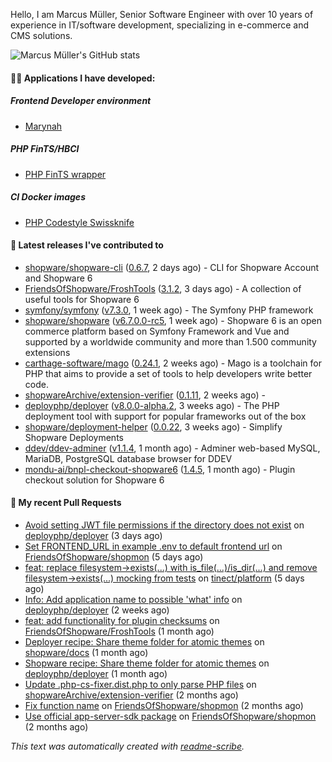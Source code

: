 Hello, I am Marcus Müller, Senior Software Engineer with over 10 years of experience in IT/software development, specializing in e-commerce and CMS solutions.

![Marcus Müller's GitHub stats](https://github-readme-stats-six-peach-60.vercel.app/api?username=M-arcus&show=reviews,prs_merged,prs_merged_percentage&show_icons=true&rank_icon=default&number_format=long&disable_animations=true&cache_seconds=86400)

#### 👨‍💻 Applications I have developed:

##### Frontend Developer environment
- [Marynah](https://github.com/M-arcus/Marynah)

##### PHP FinTS/HBCI
- [PHP FinTS wrapper](https://github.com/M-arcus/php-fints-wrapper)

##### CI Docker images
- [PHP Codestyle Swissknife](https://github.com/M-arcus/php-codestyle-swissknife-docker)

#### 🔭 Latest releases I've contributed to

- [shopware/shopware-cli](https://github.com/shopware/shopware-cli) ([0.6.7](https://github.com/shopware/shopware-cli/releases/tag/0.6.7), 2 days ago) - CLI for Shopware Account and Shopware 6
- [FriendsOfShopware/FroshTools](https://github.com/FriendsOfShopware/FroshTools) ([3.1.2](https://github.com/FriendsOfShopware/FroshTools/releases/tag/3.1.2), 3 days ago) - A collection of useful tools for Shopware 6
- [symfony/symfony](https://github.com/symfony/symfony) ([v7.3.0](https://github.com/symfony/symfony/releases/tag/v7.3.0), 1 week ago) - The Symfony PHP framework
- [shopware/shopware](https://github.com/shopware/shopware) ([v6.7.0.0-rc5](https://github.com/shopware/shopware/releases/tag/v6.7.0.0-rc5), 1 week ago) - Shopware 6 is an open commerce platform based on Symfony Framework and Vue and supported by a worldwide community and more than 1.500 community extensions
- [carthage-software/mago](https://github.com/carthage-software/mago) ([0.24.1](https://github.com/carthage-software/mago/releases/tag/0.24.1), 2 weeks ago) - Mago is a toolchain for PHP that aims to provide a set of tools to help developers write better code.
- [shopwareArchive/extension-verifier](https://github.com/shopwareArchive/extension-verifier) ([0.1.11](https://github.com/shopwareArchive/extension-verifier/releases/tag/0.1.11), 2 weeks ago) - 
- [deployphp/deployer](https://github.com/deployphp/deployer) ([v8.0.0-alpha.2](https://github.com/deployphp/deployer/releases/tag/v8.0.0-alpha.2), 3 weeks ago) - The PHP deployment tool with support for popular frameworks out of the box
- [shopware/deployment-helper](https://github.com/shopware/deployment-helper) ([0.0.22](https://github.com/shopware/deployment-helper/releases/tag/0.0.22), 3 weeks ago) - Simplify Shopware Deployments
- [ddev/ddev-adminer](https://github.com/ddev/ddev-adminer) ([v1.1.4](https://github.com/ddev/ddev-adminer/releases/tag/v1.1.4), 1 month ago) - Adminer web-based MySQL, MariaDB, PostgreSQL database browser for DDEV
- [mondu-ai/bnpl-checkout-shopware6](https://github.com/mondu-ai/bnpl-checkout-shopware6) ([1.4.5](https://github.com/mondu-ai/bnpl-checkout-shopware6/releases/tag/1.4.5), 1 month ago) - Plugin checkout solution for Shopware 6

#### 🔨 My recent Pull Requests

- [Avoid setting JWT file permissions if the directory does not exist](https://github.com/deployphp/deployer/pull/4077) on [deployphp/deployer](https://github.com/deployphp/deployer) (3 days ago)
- [Set FRONTEND_URL in example .env to default frontend url](https://github.com/FriendsOfShopware/shopmon/pull/446) on [FriendsOfShopware/shopmon](https://github.com/FriendsOfShopware/shopmon) (5 days ago)
- [feat: replace filesystem-&gt;exists(...) with is_file(...)/is_dir(...) and remove filesystem-&gt;exists(...) mocking from tests](https://github.com/tinect/platform/pull/1) on [tinect/platform](https://github.com/tinect/platform) (5 days ago)
- [Info: Add application name to possible &#39;what&#39; info](https://github.com/deployphp/deployer/pull/4075) on [deployphp/deployer](https://github.com/deployphp/deployer) (2 weeks ago)
- [feat: add functionality for plugin checksums](https://github.com/FriendsOfShopware/FroshTools/pull/344) on [FriendsOfShopware/FroshTools](https://github.com/FriendsOfShopware/FroshTools) (1 month ago)
- [Deployer recipe: Share theme folder for atomic themes](https://github.com/shopware/docs/pull/1759) on [shopware/docs](https://github.com/shopware/docs) (1 month ago)
- [Shopware recipe: Share theme folder for atomic themes](https://github.com/deployphp/deployer/pull/4059) on [deployphp/deployer](https://github.com/deployphp/deployer) (1 month ago)
- [Update .php-cs-fixer.dist.php to only parse PHP files](https://github.com/shopwareArchive/extension-verifier/pull/38) on [shopwareArchive/extension-verifier](https://github.com/shopwareArchive/extension-verifier) (2 months ago)
- [Fix function name](https://github.com/FriendsOfShopware/shopmon/pull/408) on [FriendsOfShopware/shopmon](https://github.com/FriendsOfShopware/shopmon) (2 months ago)
- [Use official app-server-sdk package](https://github.com/FriendsOfShopware/shopmon/pull/406) on [FriendsOfShopware/shopmon](https://github.com/FriendsOfShopware/shopmon) (2 months ago)

*This text was automatically created with [readme-scribe](https://github.com/muesli/readme-scribe).*
